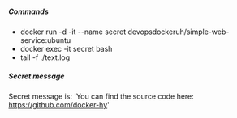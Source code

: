 ##### Commands

- docker run -d -it --name secret devopsdockeruh/simple-web-service:ubuntu
- docker exec -it secret bash
- tail -f ./text.log



##### Secret message

Secret message is: 'You can find the source code here: https://github.com/docker-hy'

